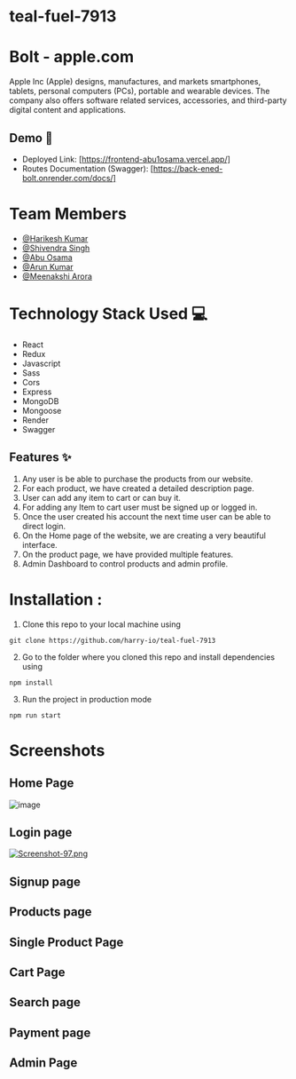 # teal-fuel-7913

# Bolt - apple.com

Apple Inc (Apple) designs, manufactures, and markets smartphones, tablets, personal computers (PCs), portable and wearable devices. The company also offers software related services, accessories, and third-party digital content and applications.

## Demo :movie_camera:

- Deployed Link: [https://frontend-abu1osama.vercel.app/]
- Routes Documentation (Swagger): [https://back-ened-bolt.onrender.com/docs/]

# Team Members

- [@Harikesh Kumar](https://github.com/harry-io)
- [@Shivendra Singh](https://github.com/Shivendra-Singh044)
- [@Abu Osama](https://github.com/Abu1Osama)
- [@Arun Kumar](https://github.com/Arun-kumar-fw20-0202)
- [@Meenakshi Arora](https://github.com/meenakshiar)

# Technology Stack Used 💻

- React
- Redux
- Javascript
- Sass
- Cors
- Express
- MongoDB
- Mongoose
- Render
- Swagger

## Features :sparkles:

1. Any user is be able to purchase the products from our website.
2. For each product, we have created a detailed description page.
3. User can add any item to cart or can buy it.
4. For adding any Item to cart user must be signed up or logged in.
5. Once the user created his account the next time user can be able to direct login.
6. On the Home page of the website, we are creating a very beautiful interface.
7. On the product page, we have provided multiple features.
8. Admin Dashboard to control products and admin profile.

# Installation :

1. Clone this repo to your local machine using

```
git clone https://github.com/harry-io/teal-fuel-7913
```

2. Go to the folder where you cloned this repo and install dependencies using

```
npm install
```

3. Run the project in production mode

```
npm run start
```

# Screenshots

## Home Page
![image]([https://user-images.githubusercontent.com/112754116/222733399-cc8c0c6d-aae6-4e9f-ad45-e4f42ddd1ef5.png](https://i.imgur.com/jjm7cC8.png))

## Login page
[![Screenshot-97.png](https://i.postimg.cc/SyG0MF1s/Screenshot-97.png)](https://i.postimg.cc/SyG0MF1s)

## Signup page

## Products page

## Single Product Page

## Cart Page

## Search page

## Payment page

## Admin Page
